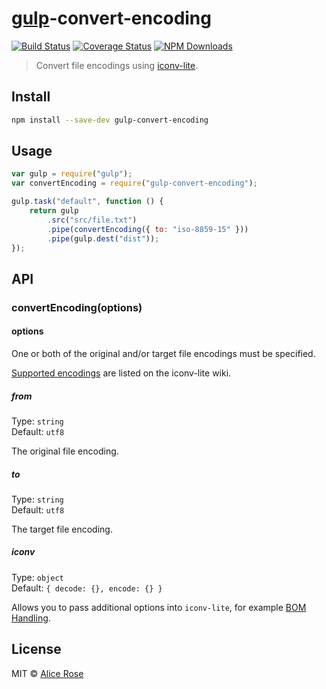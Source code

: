 # [gulp](http://gulpjs.com)-convert-encoding

[![Build Status](https://travis-ci.org/heldinz/gulp-convert-encoding.svg?branch=master)](https://travis-ci.org/heldinz/gulp-convert-encoding)
[![Coverage Status](https://coveralls.io/repos/heldinz/gulp-convert-encoding/badge.svg?branch=main)](https://coveralls.io/r/heldinz/gulp-convert-encoding?branch=main)
[![NPM Downloads](https://img.shields.io/npm/dm/gulp-convert-encoding.svg)](https://www.npmjs.com/package/gulp-convert-encoding)

> Convert file encodings using [iconv-lite](https://github.com/ashtuchkin/iconv-lite).

## Install

```sh
npm install --save-dev gulp-convert-encoding
```

## Usage

```js
var gulp = require("gulp");
var convertEncoding = require("gulp-convert-encoding");

gulp.task("default", function () {
	return gulp
		.src("src/file.txt")
		.pipe(convertEncoding({ to: "iso-8859-15" }))
		.pipe(gulp.dest("dist"));
});
```

## API

### convertEncoding(options)

#### options

One or both of the original and/or target file encodings must be specified.

[Supported encodings](https://github.com/ashtuchkin/iconv-lite/wiki/Supported-Encodings) are listed on the iconv-lite wiki.

##### from

Type: `string`  
Default: `utf8`

The original file encoding.

##### to

Type: `string`  
Default: `utf8`

The target file encoding.

##### iconv

Type: `object`  
Default: `{ decode: {}, encode: {} }`

Allows you to pass additional options into `iconv-lite`, for example [BOM Handling](https://github.com/ashtuchkin/iconv-lite#bom-handling).

## License

MIT © [Alice Rose](https://github.com/heldinz)
